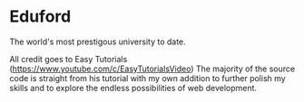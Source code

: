 # Eduford
 The world's most prestigous university to date.

All credit goes to Easy Tutorials (https://www.youtube.com/c/EasyTutorialsVideo) The majority of the source code is straight from his tutorial with my own addition to further polish my skills and to explore the endless possibilities of web development.